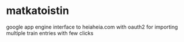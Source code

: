matkatoistin
============

google app engine interface to heiaheia.com with oauth2 for importing multiple train entries with few clicks

